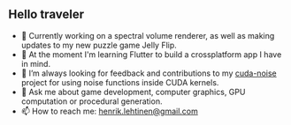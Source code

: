 ## Hello traveler

- 🔭 Currently working on a spectral volume renderer, as well as making updates to my new puzzle game Jelly Flip.
- 🌱 At the moment I'm learning Flutter to build a crossplatform app I have in mind.
- 👯 I’m always looking for feedback and contributions to my [cuda-noise](https://github.com/covexp/cuda-noise) project for using noise functions inside CUDA kernels.
- 💬 Ask me about game development, computer graphics, GPU computation or procedural generation.
- 📫 How to reach me: [henrik.lehtinen@gmail.com](henrik.lehtinen@gmail.com)
